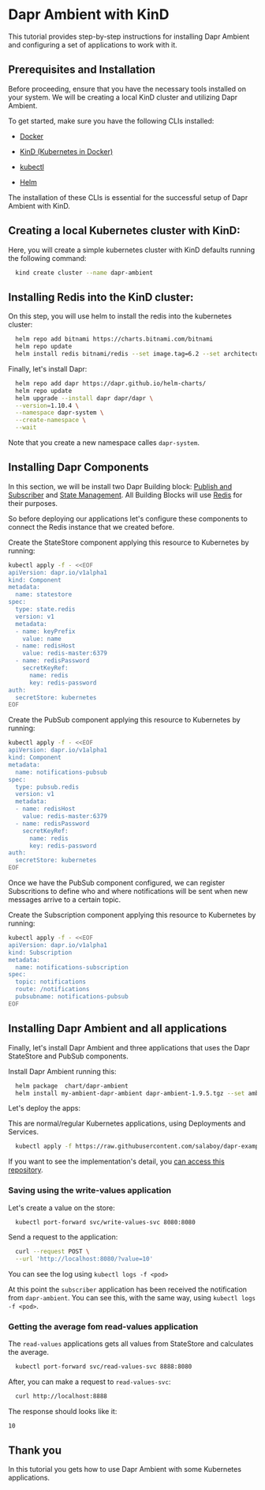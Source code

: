 # Dapr Ambient with KinD
This tutorial provides step-by-step instructions for installing Dapr Ambient and configuring a set of applications to work with it.

## Prerequisites and Installation
Before proceeding, ensure that you have the necessary tools installed on your system. We will be creating a local KinD cluster and utilizing Dapr Ambient.

To get started, make sure you have the following CLIs installed:

- [Docker](https://www.docker.com/)

- [KinD (Kubernetes in Docker)](https://kind.sigs.k8s.io/docs/user/quick-start/)

- [kubectl](https://kubernetes.io/docs/tasks/tools/)

- [Helm](https://helm.sh/docs/intro/install/)

The installation of these CLIs is essential for the successful setup of Dapr Ambient with KinD.

## Creating a local Kubernetes cluster with KinD: 

Here, you will create a simple kubernetes cluster with KinD defaults running the following command:

```bash
  kind create cluster --name dapr-ambient
```

## Installing Redis into the KinD cluster:

On this step, you will use helm to install the redis into the kubernetes cluster:

```sh
  helm repo add bitnami https://charts.bitnami.com/bitnami
  helm repo update                            
  helm install redis bitnami/redis --set image.tag=6.2 --set architecture=standalone
```

Finally, let's install Dapr: 

```sh
  helm repo add dapr https://dapr.github.io/helm-charts/
  helm repo update
  helm upgrade --install dapr dapr/dapr \
  --version=1.10.4 \
  --namespace dapr-system \
  --create-namespace \
  --wait
```

Note that you create a new namespace calles `dapr-system`.

## Installing Dapr Components

In this section, we will be install two Dapr Building block: [Publish and Subscriber](https://docs.dapr.io/developing-applications/building-blocks/pubsub/pubsub-overview/) and [State Management](https://docs.dapr.io/developing-applications/building-blocks/state-management/state-management-overview/). All Building Blocks will use [Redis](https://redis.io/) for their purposes.


So before deploying our applications let's configure these components to connect the Redis instance that we created before. 

Create the StateStore component applying this resource to Kubernetes by running:

```sh
kubectl apply -f - <<EOF
apiVersion: dapr.io/v1alpha1
kind: Component
metadata:
  name: statestore
spec:
  type: state.redis
  version: v1
  metadata:
  - name: keyPrefix
    value: name
  - name: redisHost
    value: redis-master:6379
  - name: redisPassword
    secretKeyRef:
      name: redis
      key: redis-password
auth:
  secretStore: kubernetes
EOF
```

Create the PubSub component applying this resource to Kubernetes by running:

```sh
kubectl apply -f - <<EOF
apiVersion: dapr.io/v1alpha1
kind: Component
metadata:
  name: notifications-pubsub
spec:
  type: pubsub.redis
  version: v1
  metadata:
  - name: redisHost
    value: redis-master:6379
  - name: redisPassword
    secretKeyRef:
      name: redis
      key: redis-password
auth:
  secretStore: kubernetes
EOF
```

Once we have the PubSub component configured, we can register Subscritions to define who and where notifications will be sent when new messages arrive to a certain topic.

Create the Subscription component applying this resource to Kubernetes by running:

```sh
kubectl apply -f - <<EOF
apiVersion: dapr.io/v1alpha1
kind: Subscription
metadata:
  name: notifications-subscription
spec:
  topic: notifications 
  route: /notifications
  pubsubname: notifications-pubsub
EOF
```

## Installing Dapr Ambient and all applications

Finally, let's install Dapr Ambient and three applications that uses the Dapr StateStore and PubSub components.

Install Dapr Ambient running this:

```sh
  helm package  chart/dapr-ambient
  helm install my-ambient-dapr-ambient dapr-ambient-1.9.5.tgz --set ambient.appId=read-values --set ambient.proxy.remoteURL=read-values-svc:8080
```

Let's deploy the apps:

This are normal/regular Kubernetes applications, using Deployments and Services.
```sh
  kubectl apply -f https://raw.githubusercontent.com/salaboy/dapr-example-apps/main/apps.yaml
```

If you want to see the implementation's detail, you [can access this repository](https://github.com/salaboy/dapr-ambient-examples).

### Saving using the write-values application

Let's create a value on the store:

```sh
  kubectl port-forward svc/write-values-svc 8080:8080
```

Send a request to the application:

```sh
  curl --request POST \
  --url 'http://localhost:8080/?value=10'
``` 

You can see the log using `kubectl logs -f <pod>`

At this point the `subscriber` application has been received the notification from `dapr-ambient`. You can see this, with the same way, using `kubectl logs -f <pod>`.

### Getting the average fom read-values application

The `read-values` applications gets all values from StateStore and calculates the average.

```sh
  kubectl port-forward svc/read-values-svc 8888:8080
```

After, you can make a request to `read-values-svc`:

```sh
  curl http://localhost:8888
```

The response should looks like it:

```
10
```

## Thank you

In this tutorial you gets how to use Dapr Ambient with some Kubernetes applications.